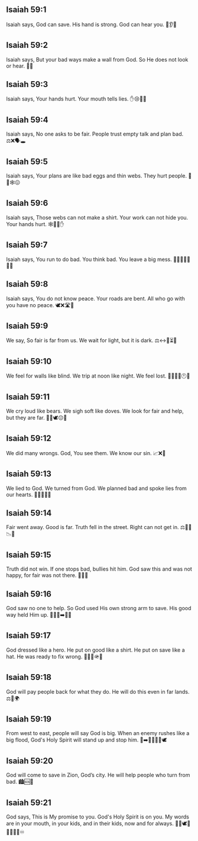 ## Isaiah 59:1
Isaiah says, God can save. His hand is strong. God can hear you. 💪👂🙏
## Isaiah 59:2
Isaiah says, But your bad ways make a wall from God. So He does not look or hear. 🚧🙈
## Isaiah 59:3
Isaiah says, Your hands hurt. Your mouth tells lies. ✋😢👄🤥
## Isaiah 59:4
Isaiah says, No one asks to be fair. People trust empty talk and plan bad. ⚖️❌🗣️🕳️
## Isaiah 59:5
Isaiah says, Your plans are like bad eggs and thin webs. They hurt people. 🥚🐍🕸️😖
## Isaiah 59:6
Isaiah says, Those webs can not make a shirt. Your work can not hide you. Your hands hurt. 🕸️👕❌✋
## Isaiah 59:7
Isaiah says, You run to do bad. You think bad. You leave a big mess. 🏃‍♂️💨😈🧠💭💥
## Isaiah 59:8
Isaiah says, You do not know peace. Your roads are bent. All who go with you have no peace. 🕊️❌🛣️🔀
## Isaiah 59:9
We say, So fair is far from us. We wait for light, but it is dark. ⚖️↔️🌟⏳🌑
## Isaiah 59:10
We feel for walls like blind. We trip at noon like night. We feel lost. 🧱🤲👨‍🦯🕛🌚
## Isaiah 59:11
We cry loud like bears. We sigh soft like doves. We look for fair and help, but they are far. 🐻😭🕊️😔🔎
## Isaiah 59:12
We did many wrongs. God, You see them. We know our sin. 📈❌👀
## Isaiah 59:13
We lied to God. We turned from God. We planned bad and spoke lies from our hearts. 🙊🙏❌🔙💔
## Isaiah 59:14
Fair went away. Good is far. Truth fell in the street. Right can not get in. ⚖️🚶‍♀️📉🚫
## Isaiah 59:15
Truth did not win. If one stops bad, bullies hit him. God saw this and was not happy, for fair was not there. 👀😠🎯
## Isaiah 59:16
God saw no one to help. So God used His own strong arm to save. His good way held Him up. 🙅‍♂️🆘➡️💪🛟
## Isaiah 59:17
God dressed like a hero. He put on good like a shirt. He put on save like a hat. He was ready to fix wrong. 🦸‍♂️👕🪖🔧
## Isaiah 59:18
God will pay people back for what they do. He will do this even in far lands. ⚖️🔁🌍
## Isaiah 59:19
From west to east, people will say God is big. When an enemy rushes like a big flood, God's Holy Spirit will stand up and stop him. 🌅➡️🌄🙏🌊🛑🕊️
## Isaiah 59:20
God will come to save in Zion, God’s city. He will help people who turn from bad. 🏙️🆘🔄
## Isaiah 59:21
God says, This is My promise to you. God's Holy Spirit is on you. My words are in your mouth, in your kids, and in their kids, now and for always. 📜✅🕊️👄👨‍👩‍👧‍👦♾️
